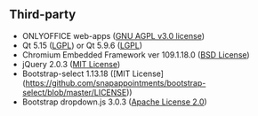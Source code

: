 ﻿## Third-party

* ONLYOFFICE web-apps ([GNU AGPL v3.0 license](https://github.com/ONLYOFFICE/web-apps/blob/master/LICENSE.txt))
* Qt 5.15 ([LGPL](http://doc.qt.io/qt-5/lgpl.html)) or Qt 5.9.6 ([LGPL](http://doc.qt.io/qt-5/lgpl.html))
* Chromium Embedded Framework ver 109.1.18.0 ([BSD License](https://github.com/chromiumembedded/cef/blob/master/LICENSE.txt))
* jQuery 2.0.3 ([MIT License](https://github.com/jquery/jquery/blob/master/LICENSE.txt))
* Bootstrap-select 1.13.18 ([MIT License] (https://github.com/snapappointments/bootstrap-select/blob/master/LICENSE))
* Bootstrap dropdown.js 3.0.3 ([Apache License 2.0](http://www.apache.org/licenses/LICENSE-2.0))


